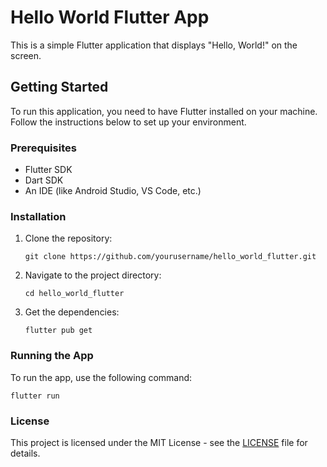 # Hello World Flutter App

This is a simple Flutter application that displays "Hello, World!" on the screen.

## Getting Started

To run this application, you need to have Flutter installed on your machine. Follow the instructions below to set up your environment.

### Prerequisites

- Flutter SDK
- Dart SDK
- An IDE (like Android Studio, VS Code, etc.)

### Installation

1. Clone the repository:
   ```
   git clone https://github.com/yourusername/hello_world_flutter.git
   ```
2. Navigate to the project directory:
   ```
   cd hello_world_flutter
   ```
3. Get the dependencies:
   ```
   flutter pub get
   ```

### Running the App

To run the app, use the following command:
```
flutter run
```

### License

This project is licensed under the MIT License - see the [LICENSE](LICENSE) file for details.